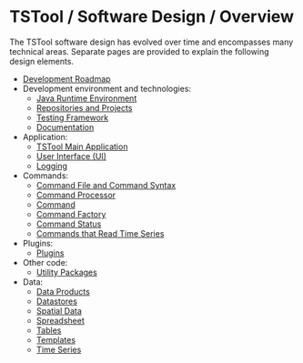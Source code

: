 # TSTool / Software Design / Overview

The TSTool software design has evolved over time and encompasses many technical areas.
Separate pages are provided to explain the following design elements.

*   [Development Roadmap](roadmap/roadmap.md)
*   Development environment and technologies:
    +   [Java Runtime Environment ](jre/jre.md)
    +   [Repositories and Projects](repo/repo.md)
    +   [Testing Framework](testing-framework/testing-framework.md)
    +   [Documentation](documentation/documentation.md)
*   Application:
    +   [TSTool Main Application](tstool-app/tstool-app.md)
    +   [User Interface (UI)](ui/ui.md)
    +   [Logging](logging/logging.md)
*   Commands:
    +   [Command File and Command Syntax](command-syntax/command-syntax.md)
    +   [Command Processor](command-processor/command-processor.md)
    +   [Command](command/command.md)
    +   [Command Factory](command-factory/command-factory.md)
    +   [Command Status](commandstatus/commandstatus.md)
    +   [Commands that Read Time Series](command-read-ts/command-read-ts.md)
*   Plugins:
    +   [Plugins](plugins/overview.md)
*   Other code:
    +   [Utility Packages](util/util.md)
*   Data:
    +   [Data Products](data-products/data-products.md)
    +   [Datastores](datastores/datastores.md)
    +   [Spatial Data](spatial/spatial.md)
    +   [Spreadsheet](spreadsheet/spreadsheet.md)
    +   [Tables](tables/tables.md)
    +   [Templates](templates/templates.md)
    +   [Time Series](ts/ts.md)
